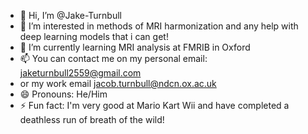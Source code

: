 - 👋 Hi, I’m @Jake-Turnbull
- 👀 I’m interested in methods of MRI harmonization and any help with deep learning models that i can get!
- 🌱 I’m currently learning MRI analysis at FMRIB in Oxford
- 📫 You can contact me on my personal email: jaketurnbull2559@gmail.com
- or my work email jacob.turnbull@ndcn.ox.ac.uk
- 😄 Pronouns: He/Him
- ⚡ Fun fact: I'm very good at Mario Kart Wii and have completed a deathless run of breath of the wild!

<!---
Jake-Turnbull/Jake-Turnbull is a ✨ special ✨ repository because its `README.md` (this file) appears on your GitHub profile.
You can click the Preview link to take a look at your changes.
--->

